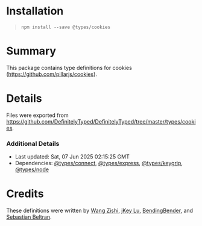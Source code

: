 # Installation
> `npm install --save @types/cookies`

# Summary
This package contains type definitions for cookies (https://github.com/pillarjs/cookies).

# Details
Files were exported from https://github.com/DefinitelyTyped/DefinitelyTyped/tree/master/types/cookies.

### Additional Details
 * Last updated: Sat, 07 Jun 2025 02:15:25 GMT
 * Dependencies: [@types/connect](https://npmjs.com/package/@types/connect), [@types/express](https://npmjs.com/package/@types/express), [@types/keygrip](https://npmjs.com/package/@types/keygrip), [@types/node](https://npmjs.com/package/@types/node)

# Credits
These definitions were written by [Wang Zishi](https://github.com/WangZishi), [jKey Lu](https://github.com/jkeylu), [BendingBender](https://github.com/BendingBender), and [Sebastian Beltran](https://github.com/bjohansebas).
